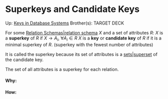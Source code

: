# Superkeys and Candidate Keys

Up: [Keys in Database Systems](keys_in_database_systems)
Brother(s):
TARGET DECK

For some [Relation Schemas|relation schema](relation_schemas|relation_schema) $X$ and a set of attributes $R$:
	$X$ is a **superkey** of $R$ if $X \rightarrow A_i,\ \forall A_i \in R$
	$X$ is a **key** or **candidate key** of $R$ if it is a minimal superkey of $R$. (superkey with the fewest number of attributes)

It is called the superkey because its set of attributes is a [sets|superset](sets|superset) of the candidate key.

The set of all attributes is a superkey for each relation.



































#### Why:
#### How:









